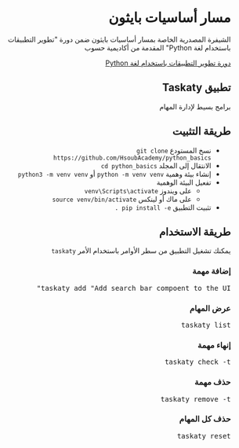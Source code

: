 <div dir="rtl">
<h1> مسار أساسيات بايثون </h1>
<p>الشيفرة المصدرية الخاصة بمسار أساسيات بايثون ضمن دورة "تطوير التطبيقات باستخدام لغة Python" المقدمة من أكاديمية حسوب</p>

<div>
<a href="https://academy.hsoub.com/learn/Python-application-development/">دورة تطوير التطبيقات باستخدام لغة Python</a>
</div>
<h2> تطبيق Taskaty </h2>
<p>برامج بسيط لإدارة المهام</p>
<h2> طريقة التثبيت </h2>
<ul>
  <li>نسخ المستودع <code>git clone https://github.com/HsoubAcademy/python_basics</code></li>
  <li>الانتقال إلى المجلد <code>cd python_basics</code></li>
  <li>إنشاء بيئة وهمية <code>python -m venv venv</code> أو <code>python3 -m venv venv</code></li>
  <li>تفعيل البيئة الوهمية
    <ul>
      <li>على ويندوز <code>venv\Scripts\activate</code></li>
      <li>على ماك أو لينكس <code>source venv/bin/activate</code></li>
    </ul>
  </li>
  <li>تثبيت التطبيق <code>pip install -e .</code></li>
</ul>
<h2>طريقة الاستخدام</h2>
<p>يمكنك تشغيل التطبيق من سطر الأوامر باستخدام الأمر <code>taskaty</code></p>
<h3>إضافة مهمة</h3>
<pre>taskaty add "Add search bar compoent to the UI"</pre>
<h3>عرض المهام</h3>
<pre>taskaty list</pre>
<h3>إنهاء مهمة</h3>
<pre>taskaty check -t <task_number></pre>
<h3>حذف مهمة</h3>
<pre>taskaty remove -t <task_number></pre>
<h3>حذف كل المهام</h3>
<pre>taskaty reset</pre>
</div>

